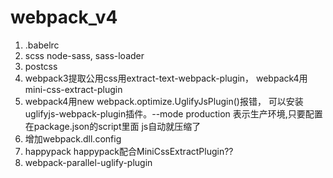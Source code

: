 # webpack_v4
1. .babelrc
2. scss
   node-sass, sass-loader
3. postcss
4. webpack3提取公用css用extract-text-webpack-plugin， webpack4用mini-css-extract-plugin
5. webpack4用new webpack.optimize.UglifyJsPlugin()报错， 可以安装uglifyjs-webpack-plugin插件。--mode production 表示生产环境,只要配置在package.json的script里面 js自动就压缩了
6. 增加webpack.dll.config
7. happypack happypack配合MiniCssExtractPlugin??
8. webpack-parallel-uglify-plugin

